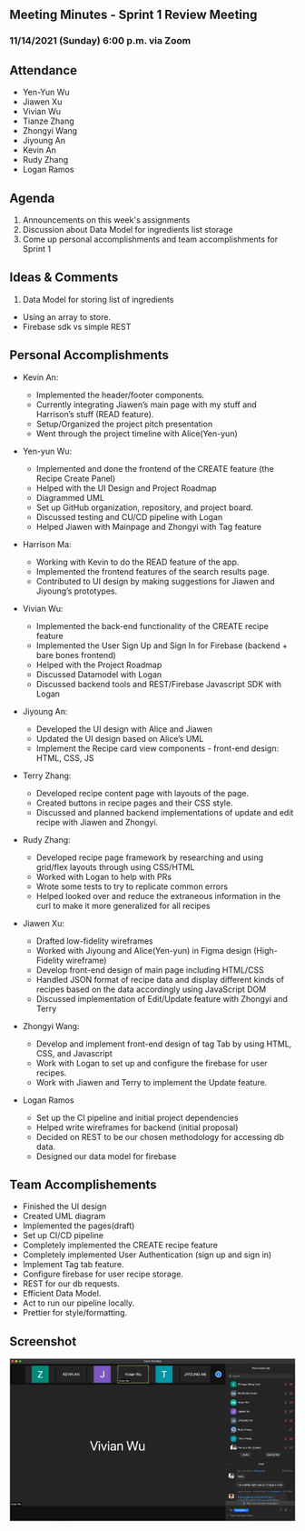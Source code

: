 ## Meeting Minutes - Sprint 1 Review Meeting

### 11/14/2021 (Sunday) 6:00 p.m. via Zoom

## Attendance

-   Yen-Yun Wu
-   Jiawen Xu
-   Vivian Wu
-   Tianze Zhang
-   Zhongyi Wang
-   Jiyoung An
-   Kevin An
-   Rudy Zhang
-   Logan Ramos

## Agenda

1. Announcements on this week's assignments
2. Discussion about Data Model for ingredients list storage
3. Come up personal accomplishments and team accomplishments for Sprint 1

## Ideas & Comments

1. Data Model for storing list of ingredients

-   Using an array to store.
-   Firebase sdk vs simple REST

## Personal Accomplishments

-   Kevin An:

    -   Implemented the header/footer components.
    -   Currently integrating Jiawen’s main page with my stuff and Harrison’s stuff (READ feature).
    -   Setup/Organized the project pitch presentation
    -   Went through the project timeline with Alice(Yen-yun)

-   Yen-yun Wu:

    -   Implemented and done the frontend of the CREATE feature (the Recipe Create Panel)
    -   Helped with the UI Design and Project Roadmap
    -   Diagrammed UML
    -   Set up GitHub organization, repository, and project board.
    -   Discussed testing and CU/CD pipeline with Logan
    -   Helped Jiawen with Mainpage and Zhongyi with Tag feature

-   Harrison Ma:

    -   Working with Kevin to do the READ feature of the app.
    -   Implemented the frontend features of the search results page.
    -   Contributed to UI design by making suggestions for Jiawen and Jiyoung’s prototypes.

-   Vivian Wu:

    -   Implemented the back-end functionality of the CREATE recipe feature
    -   Implemented the User Sign Up and Sign In for Firebase (backend + bare bones frontend)
    -   Helped with the Project Roadmap
    -   Discussed Datamodel with Logan
    -   Discussed backend tools and REST/Firebase Javascript SDK with Logan

-   Jiyoung An:

    -   Developed the UI design with Alice and Jiawen
    -   Updated the UI design based on Alice’s UML
    -   Implement the Recipe card view components - front-end design: HTML, CSS, JS

-   Terry Zhang:

    -   Developed recipe content page with layouts of the page.
    -   Created buttons in recipe pages and their CSS style.
    -   Discussed and planned backend implementations of update and edit recipe with Jiawen and Zhongyi.

-   Rudy Zhang:

    -   Developed recipe page framework by researching and using grid/flex layouts through using CSS/HTML
    -   Worked with Logan to help with PRs
    -   Wrote some tests to try to replicate common errors
    -   Helped looked over and reduce the extraneous information in the curl to make it more generalized for all recipes

-   Jiawen Xu:

    -   Drafted low-fidelity wireframes
    -   Worked with Jiyoung and Alice(Yen-yun) in Figma design (High-Fidelity wireframe)
    -   Develop front-end design of main page including HTML/CSS
    -   Handled JSON format of recipe data and display different kinds of recipes based on the data accordingly using JavaScript DOM
    -   Discussed implementation of Edit/Update feature with Zhongyi and Terry

-   Zhongyi Wang:

    -   Develop and implement front-end design of tag Tab by using HTML, CSS, and Javascript
    -   Work with Logan to set up and configure the firebase for user recipes.
    -   Work with Jiawen and Terry to implement the Update feature.

-   Logan Ramos
    -   Set up the CI pipeline and initial project dependencies
    -   Helped write wireframes for backend (initial proposal)
    -   Decided on REST to be our chosen methodology for accessing db data.
    -   Designed our data model for firebase

## Team Accomplishements

-   Finished the UI design
-   Created UML diagram
-   Implemented the pages(draft)
-   Set up CI/CD pipeline
-   Completely implemented the CREATE recipe feature
-   Completely implemented User Authentication (sign up and sign in)
-   Implement Tag tab feature.
-   Configure firebase for user recipe storage.
-   REST for our db requests.
-   Efficient Data Model.
-   Act to run our pipeline locally.
-   Prettier for style/formatting.

## Screenshot

![The screenshot for Sprint 1 Review Meeting](/admin/meetings/sprint-1-review.png)
